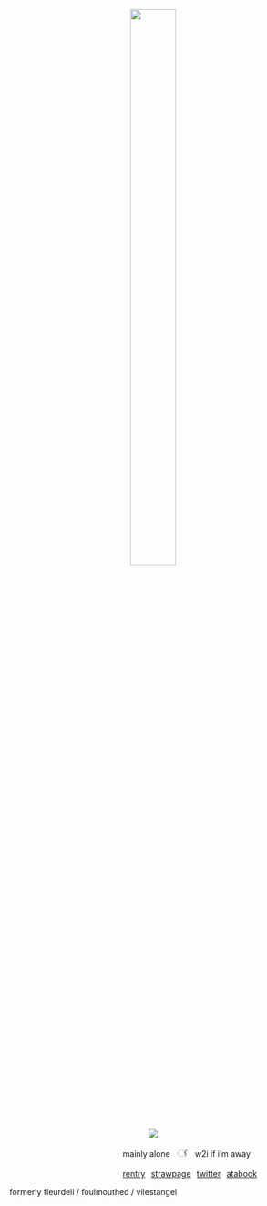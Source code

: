 <p align="center"><img src="https://64.media.tumblr.com/6ee11843c1207649b95aba86e7a6a229/920a77fbe95cfd02-8f/s250x400/fcaae4207bc34d3bc28d4e85d71f38522f866da9.pnj" width="40%" height="50%"></p>
<p align="center"><img src="https://komarev.com/ghpvc/?username=fleurdeli&color=decae3&style=for-the-badge&label=(⁠*⁠´.｀⁠*⁠)&style=plastic"></p>


⠀⠀⠀⠀⠀⠀⠀⠀⠀⠀⠀⠀⠀⠀⠀⠀⠀⠀   ⠀mainly aloneㅤ𓋜ㅤw2i if i’m away


⠀⠀⠀⠀⠀⠀⠀⠀⠀⠀⠀⠀⠀⠀⠀     ⠀⠀⠀⠀[rentry](https://rentry.co/moeman)⠀[strawpage](https://neapolitanpup.straw.page)⠀[twitter](https://x.com/dearestpatient)⠀[atabook](https://mors.atabook.org)
ㅤ






formerly fleurdeli / foulmouthed / vilestangel
